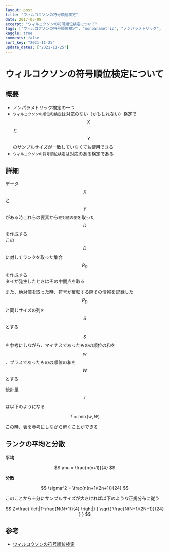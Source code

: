 ```yaml
---
layout: post
title: "ウィルコクソンの符号順位検定"
date: 2017-05-08
excerpt: "ウィルコクソンの符号順位検定について"
tags: ["ウィルコクソンの符号順位検定", "nonparametric", "ノンパラメトリック",  "statistics"]
kaggle: true
comments: false
sort_key: "2021-11-25"
update_dates: ["2021-11-25"]
---
```


# ウィルコクソンの符号順位検定について

## 概要
 - ノンパラメトリック検定の一つ
 - `ウィルコクソンの順位和検定`は対応のない（かもしれない）検定で$$X$$と$$Y$$のサンプルサイズが一致していなくても使用できる
 - `ウィルコクソンの符号順位検定`は対応のある検定である

## 詳細
データ$$X$$と$$Y$$がある時これらの要素から`絶対値の差`を取った$$D$$を作成する  
この$$D$$に対してランクを取った集合$$R_{D}$$を作成する  
タイが発生したときはその中間点を取る  

また、絶対値を取った時、符号が反転する際その情報を記録した$$R_{D}$$と同じサイズの列を$$S$$とする  

$$S$$を参考にしながら、マイナスであったものの順位の和を$$w$$、プラスであったものの順位の和を$$W$$とする  

統計量$$T$$は以下のようになる  

$$
T = \min(w, W)
$$

この時、[表](https://data-science.gr.jp/theory/tst_wilcoxon_signed_rank_test.html)を参考にしながら解くことができる

## ランクの平均と分散

**平均**  

$$
\mu = \frac{n(n+1)}{4}
$$

**分散**  

$$
\sigma^2 = \frac{n(n+1)(2n+1)}{24}
$$

このことから十分にサンプルサイズが大きければ以下のような正規分布に従う  

$$
Z=\frac{ \left|T-\frac{N(N+1)}{4} \right|}
  { \sqrt{ \frac{N(N+1)(2N+1)}{24} } 
  }
$$

## 参考
 - [ウィルコクソンの符号順位検定](https://data-science.gr.jp/theory/tst_wilcoxon_signed_rank_test.html)
